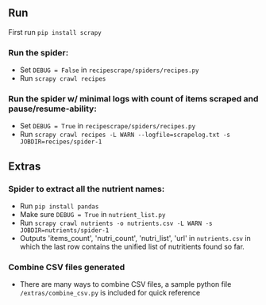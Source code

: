 ## Run
First run `pip install scrapy`
### Run the spider:

- Set `DEBUG = False` in `recipescrape/spiders/recipes.py`
- Run `scrapy crawl recipes`

### Run the spider w/ minimal logs with count of items scraped and pause/resume-ability:

- Set `DEBUG = True` in `recipescrape/spiders/recipes.py`
- Run `scrapy crawl recipes -L WARN --logfile=scrapelog.txt -s JOBDIR=recipes/spider-1`

## Extras

### Spider to extract all the nutrient names:

- Run `pip install pandas`
- Make sure `DEBUG = True` in `nutrient_list.py`
- Run `scrapy crawl nutrients -o nutrients.csv -L WARN -s JOBDIR=nutrients/spider-1`
- Outputs 'items_count', 'nutri_count', 'nutri_list', 'url' in `nutrients.csv` in which the last row contains the unified list of nutritients found so far.

### Combine CSV files generated

- There are many ways to combine CSV files, a sample python file `/extras/combine_csv.py` is included for quick reference
